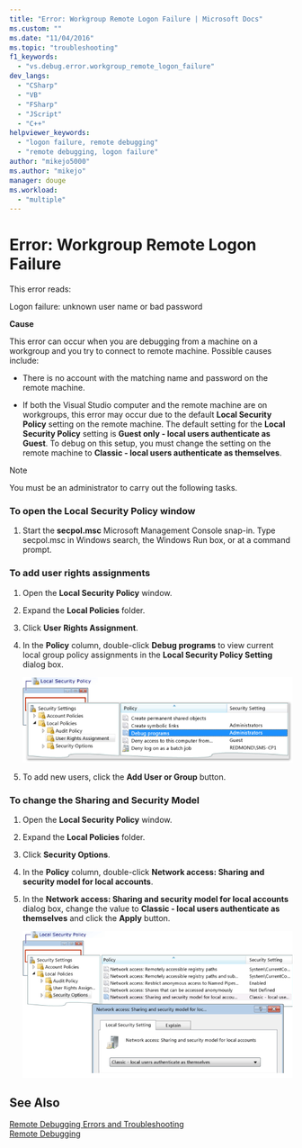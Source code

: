 ```yaml
---
title: "Error: Workgroup Remote Logon Failure | Microsoft Docs"
ms.custom: ""
ms.date: "11/04/2016"
ms.topic: "troubleshooting"
f1_keywords: 
  - "vs.debug.error.workgroup_remote_logon_failure"
dev_langs: 
  - "CSharp"
  - "VB"
  - "FSharp"
  - "JScript"
  - "C++"
helpviewer_keywords: 
  - "logon failure, remote debugging"
  - "remote debugging, logon failure"
author: "mikejo5000"
ms.author: "mikejo"
manager: douge
ms.workload: 
  - "multiple"
---
```

# Error: Workgroup Remote Logon Failure
This error reads:  
  
 Logon failure: unknown user name or bad password  
  
 **Cause**  
  
 This error can occur when you are debugging from a machine on a workgroup and you try to connect to remote machine. Possible causes include:  
  
-   There is no account with the matching name and password on the remote machine.  
  
-   If both the Visual Studio computer and the remote machine are on workgroups, this error may occur due to the default **Local Security Policy** setting on the remote machine. The default setting for the **Local Security Policy** setting is **Guest only - local users authenticate as Guest**. To debug on this setup, you must change the setting on the remote machine to **Classic - local users authenticate as themselves**.  
  
> [!NOTE]
>  You must be an administrator to carry out the following tasks.  
  
### To open the Local Security Policy window  
  
1.  Start the **secpol.msc** Microsoft Management Console snap-in. Type secpol.msc in Windows search, the Windows Run box, or at a command prompt.  
  
### To add user rights assignments  
  
1.  Open the **Local Security Policy** window.  
  
2.  Expand the **Local Policies** folder.  
  
3.  Click **User Rights Assignment**.  
  
4.  In the **Policy** column, double-click **Debug programs** to view current local group policy assignments in the **Local Security Policy Setting** dialog box.  
  
     ![Local Security Policy User Rights](../debugger/media/dbg_err_localsecuritypolicy_userrightsdebugprograms.png "DBG_ERR_LocalSecurityPolicy_UserRightsDebugPrograms")  
  
5.  To add new users, click the **Add User or Group** button.  
  
### To change the Sharing and Security Model  
  
1.  Open the **Local Security Policy** window.  
  
2.  Expand the **Local Policies** folder.  
  
3.  Click **Security Options**.  
  
4.  In the **Policy** column, double-click **Network access: Sharing and security model for local accounts**.  
  
5.  In the **Network access: Sharing and security model for local accounts** dialog box, change the value to **Classic - local users authenticate as themselves** and click the **Apply** button.  
  
     ![Local Security Policy Security Options](../debugger/media/dbg_err_localsecuritypolicy_securityoptions_networkaccess.png "DBG_ERR_LocalSecurityPolicy_SecurityOptions_NetworkAccess")  
  
## See Also  
 [Remote Debugging Errors and Troubleshooting](../debugger/remote-debugging-errors-and-troubleshooting.md)   
 [Remote Debugging](../debugger/remote-debugging.md)
